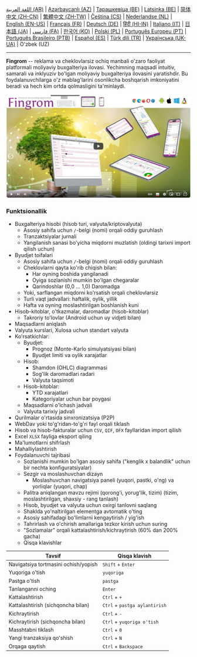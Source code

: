 [اللغة العربية (AR)](./about_ar.md) |
[Azərbaycanlı (AZ)](./about_az.md) |
[Тарашкевіца (BE)](./about_be.md) |
[Latsinka (BE)](./about_be_EU.md) |
[简体中文 (ZH-CN)](./about_zh.md) |
[繁體中文 (ZH-TW)](./about_zh_TW.md) |
[Čeština (CS)](./about_cs.md) |
[Nederlandse (NL)](./about_nl.md) |
[English (EN-US)](./about_en.md) |
[Français (FR)](./about_fr.md) |
[Deutsch (DE)](./about_de.md) |
[हिंदी (HI-IN)](./about_hi.md) |
[Italiano (IT)](./about_it.md) |
[日本語 (JA)](./about_ja.md) |
[فارسی (FA)](./about_fa.md) |
[한국어 (KO)](./about_ko.md) |
[Polski (PL)](./about_pl.md) |
[Português Europeu (PT)](./about_pt.md) |
[Português Brasileiro (PTB)](./about_pt_BR.md) |
[Español (ES)](./about_es.md) |
[Türk dili (TR)](./about_tr.md) |
[Українська (UK-UA)](./about_uk.md) |
O'zbek (UZ)

---

**Fingrom** -- reklama va cheklovlarsiz ochiq manbali o'zaro faoliyat platformali moliyaviy buxgalteriya ilovasi.
Yechimning maqsadi intuitiv, samarali va inklyuziv bo'lgan moliyaviy buxgalteriya ilovasini yaratishdir.
Bu foydalanuvchilarga o'z mablag'larini osonlikcha boshqarish imkoniyatini beradi va hech kim ortda qolmasligini ta'minlaydi.

[![Videoni tomosha qiling](../images/presentation_en.png)](https://youtu.be/sNTbpILLsOw)

### Funktsionallik
- Buxgalteriya hisobi (hisob turi, valyuta/kriptovalyuta)
  - Asosiy sahifa uchun `/`-belgi (nomi) orqali oddiy guruhlash
  - Tranzaktsiyalar jurnali
  - Yangilanish sanasi bo'yicha miqdorni muzlatish (oldingi tarixni import qilish uchun)
- Byudjet toifalari
  - Asosiy sahifa uchun `/`-belgi (nomi) orqali oddiy guruhlash
  - Cheklovlarni qayta ko'rib chiqish bilan:
    - Har oyning boshida yangilanadi
    - Oyiga sozlanishi mumkin bo'lgan chegaralar
    - Qarindoshlar (0,0 ... 1,0) Daromadga
  - Yoki, sarflangan miqdorni ko'rsatish orqali cheklovlarsiz
  - Turli vaqt jadvallari: haftalik, oylik, yillik
  - Hafta va oyning moslashtirilgan boshlanish kuni
- Hisob-kitoblar, o'tkazmalar, daromadlar (hisob-kitoblar)
  - Takroriy to'lovlar (Android uchun uy vidjeti bilan)
- Maqsadlarni aniqlash
- Valyuta kurslari, Xulosa uchun standart valyuta
- Ko'rsatkichlar:
  - Byudjet:
    - Prognoz (Monte-Karlo simulyatsiyasi bilan)
    - Byudjet limiti va oylik xarajatlar
  - Hisob:
    - Shamdon (OHLC) diagrammasi
    - Sog'lik daromadlari radari
    - Valyuta taqsimoti
  - Hisob-kitoblar:
    - YTD xarajatlari
    - Kategoriyalar uchun bar poygasi
  - Maqsadlarni o'lchash jadvali
  - Valyuta tarixiy jadvali
- Qurilmalar o'rtasida sinxronizatsiya (P2P)
- WebDav yoki to'g'ridan-to'g'ri fayl orqali tiklash
- Hisob va hisob-fakturalar uchun `CSV`, `QIF`, `OFX` fayllaridan import qilish
- Excel `XLSX` fayliga eksport qiling
- Ma'lumotlarni shifrlash
- Mahalliylashtirish
- Foydalanuvchi tajribasi
  - Sozlanishi mumkin bo'lgan asosiy sahifa ("kenglik x balandlik" uchun bir nechta konfiguratsiyalar)
  - Sezgir va moslashuvchan dizayn
    - Moslashuvchan navigatsiya paneli (yuqori, pastki, o'ng) va yorliqlar (yuqori, chap)
  - Palitra aniqlangan mavzu rejimi (qorong'i, yorug'lik, tizim) (tizim, moslashtirilgan, shaxsiy - rang tanlash)
  - Hisob, byudjet va valyuta uchun oxirgi tanlovni saqlang
  - Shaklda yo'naltirilgan elementga avtomatik o'ting
  - Asosiy sahifadagi bo'limlarni kengaytirish / yig'ish
  - Tahrirlash va oʻchirish amallariga tezkor kirish uchun suring
  - "Sozlamalar" orqali kattalashtirish/kichraytirish (60% dan 200% gacha)
  - Qisqa klavishlar

| Tavsif                               | Qisqa klavish                           |
| ------------------------------------ | --------------------------------------- |
| Navigatsiya tortmasini ochish/yopish | `Shift` + `Enter`                       |
| Yuqoriga o'tish                      | `yuqoriga`                              |
| Pastga o'tish                        | `pastga`                                |
| Tanlanganni oching                   | `Enter`                                 |
| Kattalashtirish                      | `Ctrl` + `+`                            |
| Kattalashtirish (sichqoncha bilan)   | `Ctrl` + `pastga aylantirish`           |
| Kichraytirish                        | `Ctrl` + `-`                            |
| Kichraytirish (sichqoncha bilan)     | `Ctrl` + `yuqoriga o'tish`              |
| Masshtabni tiklash                   | `Ctrl` + `0`                            |
| Yangi tranzaksiya qo'shish           | `Ctrl` + `N`                            |
| Orqaga qaytish                       | `Ctrl` + `Backspace`                    |
<!--
| Tanlangan elementni tahrirlash       | `Ctrl` + `E`                            |
| Tanlangan elementni o'chirish        | `Ctrl` + `D`                            |
-->

